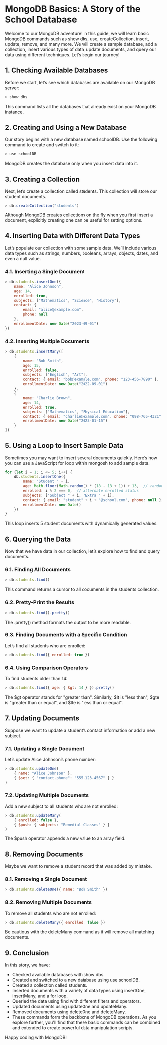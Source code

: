 
# MongoDB Basics: A Story of the School Database

Welcome to our MongoDB adventure! In this guide, we will learn basic MongoDB commands such as show dbs, use, createCollection, insert, update, remove, and many more. We will create a sample database, add a collection, insert various types of data, update documents, and query our data using different techniques. Let’s begin our journey!

## 1. Checking Available Databases
Before we start, let’s see which databases are available on our MongoDB server:

```javascript
> show dbs
```
This command lists all the databases that already exist on your MongoDB instance.

## 2. Creating and Using a New Database
Our story begins with a new database named schoolDB. Use the following command to create and switch to it:

```javascript
> use schoolDB
```

MongoDB creates the database only when you insert data into it.

## 3. Creating a Collection
Next, let’s create a collection called students. This collection will store our student documents.

```javascript
> db.createCollection("students")
```
Although MongoDB creates collections on the fly when you first insert a document, explicitly creating one can be useful for setting options.

## 4. Inserting Data with Different Data Types
Let’s populate our collection with some sample data. We’ll include various data types such as strings, numbers, booleans, arrays, objects, dates, and even a null value.

### 4.1. Inserting a Single Document
```javascript
> db.students.insertOne({
    name: "Alice Johnson",
    age: 14,
    enrolled: true,
    subjects: ["Mathematics", "Science", "History"],
    contact: {
        email: "alice@example.com",
        phone: null
    },
    enrollmentDate: new Date("2023-09-01")
})
```
### 4.2. Inserting Multiple Documents
```javascript
> db.students.insertMany([
    {
        name: "Bob Smith",
        age: 15,
        enrolled: false,
        subjects: ["English", "Art"],
        contact: { email: "bob@example.com", phone: "123-456-7890" },
        enrollmentDate: new Date("2022-09-01")
    },
    {
        name: "Charlie Brown",
        age: 14,
        enrolled: true,
        subjects: ["Mathematics", "Physical Education"],
        contact: { email: "charlie@example.com", phone: "098-765-4321" },
        enrollmentDate: new Date("2023-01-15")
    }
])
```
## 5. Using a Loop to Insert Sample Data
Sometimes you may want to insert several documents quickly. Here’s how you can use a JavaScript for loop within mongosh to add sample data.

```javascript
for (let i = 1; i <= 5; i++) {
    db.students.insertOne({
        name: "Student " + i,
        age: Math.floor(Math.random() * (18 - 13 + 1)) + 13,  // random age between 13 and 18
        enrolled: i % 2 === 0,  // alternate enrolled status
        subjects: ["Subject " + i, "Extra " + i],
        contact: { email: "student" + i + "@school.com", phone: null },
        enrollmentDate: new Date()
    })
}
```
This loop inserts 5 student documents with dynamically generated values.

## 6. Querying the Data
Now that we have data in our collection, let’s explore how to find and query documents.

### 6.1. Finding All Documents
```javascript
> db.students.find()
```
This command returns a cursor to all documents in the students collection.

### 6.2. Pretty-Print the Results
```javascript
> db.students.find().pretty()
```
The .pretty() method formats the output to be more readable.

### 6.3. Finding Documents with a Specific Condition
Let’s find all students who are enrolled:

```javascript
> db.students.find({ enrolled: true })
```
### 6.4. Using Comparison Operators
To find students older than 14:

```javascript
> db.students.find({ age: { $gt: 14 } }).pretty()
```
The $gt operator stands for "greater than". Similarly, $lt is "less than", $gte is "greater than or equal", and $lte is "less than or equal".

## 7. Updating Documents
Suppose we want to update a student’s contact information or add a new subject.

### 7.1. Updating a Single Document
Let’s update Alice Johnson’s phone number:

```javascript
> db.students.updateOne(
    { name: "Alice Johnson" },
    { $set: { "contact.phone": "555-123-4567" } }
)
```
### 7.2. Updating Multiple Documents
Add a new subject to all students who are not enrolled:

```javascript
> db.students.updateMany(
    { enrolled: false },
    { $push: { subjects: "Remedial Classes" } }
)
```
The $push operator appends a new value to an array field.

## 8. Removing Documents
Maybe we want to remove a student record that was added by mistake.

### 8.1. Removing a Single Document
```javascript
> db.students.deleteOne({ name: "Bob Smith" })
```
### 8.2. Removing Multiple Documents
To remove all students who are not enrolled:

```javascript
> db.students.deleteMany({ enrolled: false })
```

Be cautious with the deleteMany command as it will remove all matching documents.

## 9. Conclusion
In this story, we have:

- Checked available databases with show dbs.
- Created and switched to a new database using use schoolDB.
- Created a collection called students.
- Inserted documents with a variety of data types using insertOne, insertMany, and a for loop.
- Queried the data using find with different filters and operators.
- Updated documents using updateOne and updateMany.
- Removed documents using deleteOne and deleteMany.
- These commands form the backbone of MongoDB operations. As you explore further, you'll find that these basic commands can be combined and extended to create powerful data manipulation scripts.

Happy coding with MongoDB!

